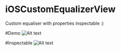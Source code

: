 # iOSCustomEqualizerView
Custom equaliser with properties inspectable :)

#Demo
![Alt text](http://cdn.makeagif.com/media/4-08-2015/WOixQh.gif "Optional title")

#Inspectable
![Alt text](http://s1.postimg.org/lud0hq2tr/Screen_Shot_2015_04_08_at_13_36_20.png "Optional title")
